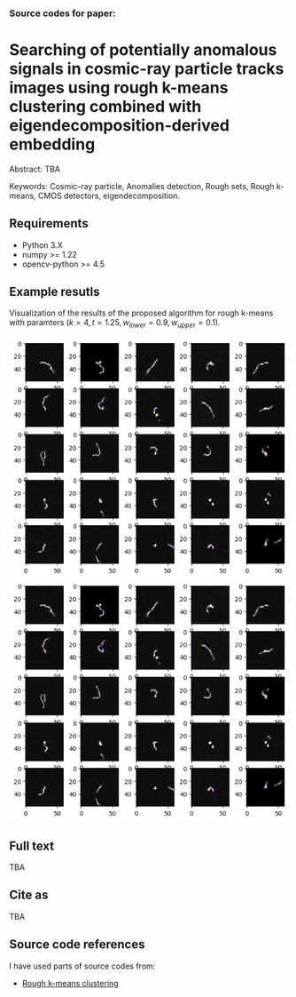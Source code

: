 ### Source codes for paper:

# Searching of potentially anomalous signals in cosmic-ray particle tracks images using rough k-means clustering combined with eigendecomposition-derived embedding

Abstract: TBA

Keywords: Cosmic-ray particle, Anomalies detection, Rough sets, Rough k-means, CMOS detectors, eigendecomposition.

## Requirements

- Python 3.X
- numpy >= 1.22
- opencv-python >= 4.5

## Example resutls

Visualization of the results of the proposed algorithm for rough k-means with paramters $(k=4,t=1.25,w_{lower}=0.9,w_{upper}=0.1)$.

![alt text](images/res.png) ![alt text](images/res.png)

## Full text

TBA

## Cite as

TBA

## Source code references

I have used parts of source codes from:
- [Rough k-means clustering](https://github.com/geofizx/rough-clustering)
